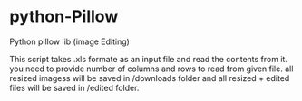 # python-Pillow
Python pillow lib (image Editing)

This script takes .xls formate as an input file and read the contents from it.
you need to provide number of columns and rows to read from given file.
all resized imagess will be saved in /downloads folder
and all resized + edited files will be saved in /edited folder.
